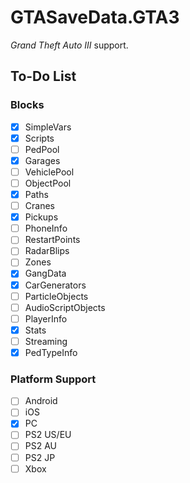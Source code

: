 # GTASaveData.GTA3
*Grand Theft Auto III* support.

## To-Do List
### Blocks
- [x] SimpleVars
- [x] Scripts
- [ ] PedPool
- [x] Garages
- [ ] VehiclePool
- [ ] ObjectPool
- [x] Paths
- [ ] Cranes
- [x] Pickups
- [ ] PhoneInfo
- [ ] RestartPoints
- [ ] RadarBlips
- [ ] Zones
- [x] GangData
- [x] CarGenerators
- [ ] ParticleObjects
- [ ] AudioScriptObjects
- [ ] PlayerInfo
- [x] Stats
- [ ] Streaming
- [x] PedTypeInfo

### Platform Support
- [ ] Android
- [ ] iOS
- [x] PC
- [ ] PS2 US/EU
- [ ] PS2 AU
- [ ] PS2 JP
- [ ] Xbox
